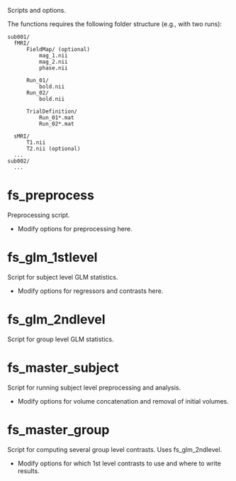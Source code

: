 Scripts and options.




The functions requires the following folder structure (e.g., with two runs):

    sub001/
      fMRI/
          FieldMap/ (optional)
              mag_1.nii
              mag_2.nii
              phase.nii
        
          Run_01/
              bold.nii
          Run_02/
              bold.nii
      
          TrialDefinition/
              Run_01*.mat
              Run_02*.mat

      sMRI/
          T1.nii
          T2.nii (optional)
      ...
    sub002/
      ...





fs_preprocess
=============
Preprocessing script.

* Modify options for preprocessing here.

fs_glm_1stlevel
===============
Script for subject level GLM statistics.

* Modify options for regressors and contrasts here.

fs_glm_2ndlevel
===============
Script for group level GLM statistics.

fs_master_subject
=================
Script for running subject level preprocessing and analysis.

* Modify options for volume concatenation and removal of initial volumes.

fs_master_group
=================
Script for computing several group level contrasts. Uses fs_glm_2ndlevel.

* Modify options for which 1st level contrasts to use and where to write results.